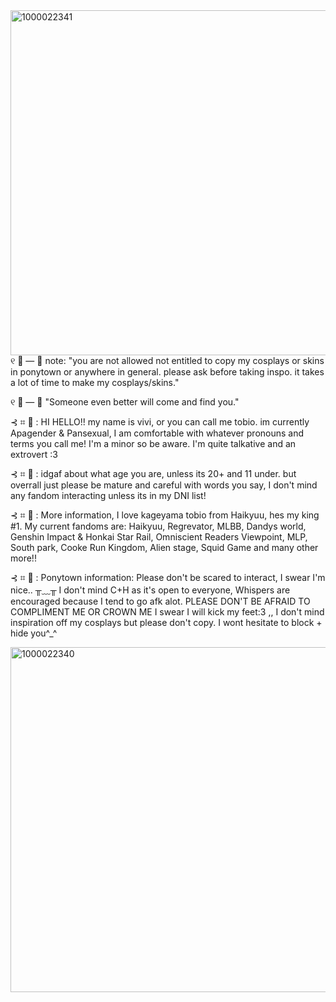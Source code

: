 <img width="740" height="552" alt="1000022341" src="https://github.com/user-attachments/assets/530d1894-9ba9-435e-931e-0264aad7d47f" />
୧ 🏐 — 💜 note: "you are not allowed not entitled to copy my cosplays or skins in ponytown or anywhere in general. please ask before taking inspo. it takes a lot of time to make my cosplays/skins."


୧ 🏐 — 💜 "Someone even better will come and find you."

⊰ ⌗ 💜 : HI HELLO!! my name is vivi, or you can call me tobio. im currently Apagender & Pansexual, I am comfortable with whatever pronouns and terms you call me!  I'm a minor so be aware. I'm quite talkative and an extrovert :3 

⊰ ⌗ 🏐 : idgaf about what age you are, unless its 20+ and 11 under. but overrall just please be mature and careful with words you say, I don't mind any fandom interacting unless its in my DNI list! 

⊰ ⌗ 👑 : More information, I love kageyama tobio from Haikyuu, hes my king #1. My current fandoms are: Haikyuu, Regrevator, MLBB, Dandys world, Genshin Impact & Honkai Star Rail, Omniscient Readers Viewpoint, MLP, South park, Cooke Run Kingdom, Alien stage, Squid Game and many other more!! 

⊰ ⌗ 💜 : Ponytown information: Please don't be scared to interact, I swear I'm nice.. ╥﹏╥ I don't mind C+H as it's open to everyone, Whispers are encouraged because I tend to go afk alot. PLEASE DON'T BE AFRAID TO COMPLIMENT ME OR CROWN ME I swear I will kick my feet:3 ,, I don't mind inspiration off my cosplays but please don't copy. I wont hesitate to block + hide you^_^ 

<img width="740" height="552" alt="1000022340" src="https://github.com/user-attachments/assets/0475b970-a643-4076-9f33-b2c81c3fa211" />
